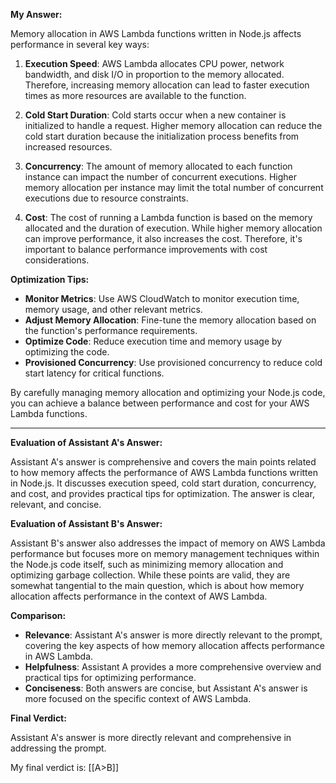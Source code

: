 
**My Answer:**

Memory allocation in AWS Lambda functions written in Node.js affects performance in several key ways:

1. **Execution Speed**: AWS Lambda allocates CPU power, network bandwidth, and disk I/O in proportion to the memory allocated. Therefore, increasing memory allocation can lead to faster execution times as more resources are available to the function.

2. **Cold Start Duration**: Cold starts occur when a new container is initialized to handle a request. Higher memory allocation can reduce the cold start duration because the initialization process benefits from increased resources.

3. **Concurrency**: The amount of memory allocated to each function instance can impact the number of concurrent executions. Higher memory allocation per instance may limit the total number of concurrent executions due to resource constraints.

4. **Cost**: The cost of running a Lambda function is based on the memory allocated and the duration of execution. While higher memory allocation can improve performance, it also increases the cost. Therefore, it's important to balance performance improvements with cost considerations.

**Optimization Tips:**

- **Monitor Metrics**: Use AWS CloudWatch to monitor execution time, memory usage, and other relevant metrics.
- **Adjust Memory Allocation**: Fine-tune the memory allocation based on the function's performance requirements.
- **Optimize Code**: Reduce execution time and memory usage by optimizing the code.
- **Provisioned Concurrency**: Use provisioned concurrency to reduce cold start latency for critical functions.

By carefully managing memory allocation and optimizing your Node.js code, you can achieve a balance between performance and cost for your AWS Lambda functions.

---

**Evaluation of Assistant A's Answer:**

Assistant A's answer is comprehensive and covers the main points related to how memory affects the performance of AWS Lambda functions written in Node.js. It discusses execution speed, cold start duration, concurrency, and cost, and provides practical tips for optimization. The answer is clear, relevant, and concise.

**Evaluation of Assistant B's Answer:**

Assistant B's answer also addresses the impact of memory on AWS Lambda performance but focuses more on memory management techniques within the Node.js code itself, such as minimizing memory allocation and optimizing garbage collection. While these points are valid, they are somewhat tangential to the main question, which is about how memory allocation affects performance in the context of AWS Lambda.

**Comparison:**

- **Relevance**: Assistant A's answer is more directly relevant to the prompt, covering the key aspects of how memory allocation affects performance in AWS Lambda.
- **Helpfulness**: Assistant A provides a more comprehensive overview and practical tips for optimizing performance.
- **Conciseness**: Both answers are concise, but Assistant A's answer is more focused on the specific context of AWS Lambda.

**Final Verdict:**

Assistant A's answer is more directly relevant and comprehensive in addressing the prompt.

My final verdict is: [[A>B]]